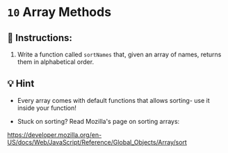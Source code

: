 # `10` Array Methods

## 📝 Instructions:

1. Write a function called `sortNames` that, given an array of names, returns them in alphabetical order.

## 💡 Hint

+ Every array comes with default functions that allows sorting- use it inside your function!

+ Stuck on sorting? Read Mozilla's page on sorting arrays:

https://developer.mozilla.org/en-US/docs/Web/JavaScript/Reference/Global_Objects/Array/sort